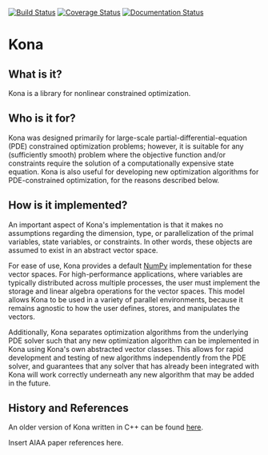 [![Build Status](https://travis-ci.org/OptimalDesignLab/Kona.svg?branch=master)](https://travis-ci.org/OptimalDesignLab/Kona)
[![Coverage Status](https://coveralls.io/repos/OptimalDesignLab/Kona/badge.svg?branch=master)](https://coveralls.io/r/OptimalDesignLab/Kona?branch=master)
[![Documentation Status](https://readthedocs.org/projects/kona/badge/?version=latest)](http://kona.readthedocs.org/en/latest/)

# Kona

## What is it?

Kona is a library for nonlinear constrained optimization.

## Who is it for?

Kona was designed primarily for large-scale partial-differential-equation (PDE)
constrained optimization problems; however, it is suitable for any (sufficiently
smooth) problem where the objective function and/or constraints require the
solution of a computationally expensive state equation.  Kona is also useful for
developing new optimization algorithms for PDE-constrained optimization, for the
reasons described below.

## How is it implemented?

An important aspect of Kona's implementation is that it makes no assumptions
regarding the dimension, type, or parallelization of the primal variables, state
variables, or constraints.  In other words, these objects are assumed to exist in
an abstract vector space.

For ease of use, Kona provides a default
[NumPy](http://dx.doi.org/10.1109/MCSE.2011.37) implementation for these vector
spaces.  For high-performance applications, where variables are typically
distributed across multiple processes, the user must implement the storage and
linear algebra operations for the vector spaces.  This model allows Kona to be
used in a variety of parallel environments, because it remains agnostic to how
the user defines, stores, and manipulates the vectors.

Additionally, Kona separates optimization algorithms from the underlying PDE
solver such that any new optimization algorithm can be implemented in Kona
using Kona's own abstracted vector classes. This allows for rapid development
and testing of new algorithms independently from the PDE solver, and
guarantees that any solver that has already been integrated with Kona will
work correctly underneath any new algorithm that may be added in the future.

## History and References

An older version of Kona written in C++ can be found
[here](https://bitbucket.org/odl/kona).

Insert AIAA paper references here.
